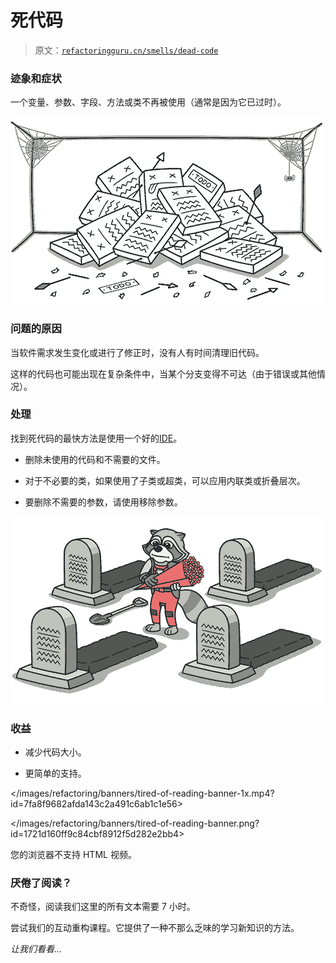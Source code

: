 # 死代码

> 原文：[`refactoringguru.cn/smells/dead-code`](https://refactoringguru.cn/smells/dead-code)

### 迹象和症状

一个变量、参数、字段、方法或类不再被使用（通常是因为它已过时）。

![](img/a76ed4d5ace9b3fde7f4075026f778f0.png)

### 问题的原因

当软件需求发生变化或进行了修正时，没有人有时间清理旧代码。

这样的代码也可能出现在复杂条件中，当某个分支变得不可达（由于错误或其他情况）。

### 处理

找到死代码的最快方法是使用一个好的[IDE](https://en.wikipedia.org/wiki/Integrated_development_environment)。

+   删除未使用的代码和不需要的文件。

+   对于不必要的类，如果使用了子类或超类，可以应用内联类或折叠层次。

+   要删除不需要的参数，请使用移除参数。

![](img/e18d7720362542dfe67c2d2e17b23ba3.png)

### 收益

+   减少代码大小。

+   更简单的支持。

</images/refactoring/banners/tired-of-reading-banner-1x.mp4?id=7fa8f9682afda143c2a491c6ab1c1e56>

</images/refactoring/banners/tired-of-reading-banner.png?id=1721d160ff9c84cbf8912f5d282e2bb4>

您的浏览器不支持 HTML 视频。

### 厌倦了阅读？

不奇怪，阅读我们这里的所有文本需要 7 小时。

尝试我们的互动重构课程。它提供了一种不那么乏味的学习新知识的方法。

*让我们看看…*
